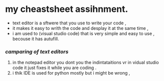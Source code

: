 # my cheastsheet assihnment.

- text editor is a sftwere that you use to write your code ,
- it makes it easy to writh the code and desplay it at the same time ,
- i am used to (visual studio code) that is very simple and easy to use , becouse it has autufill.
 
 
 
 ### *camparing of text editors*
 
 1. in the notepad editor you dont you the indintataitions vr in vidual studio code it just fixes it while you are coding .
 2. i thik IDE is used for python mostly but i might be wrong ,
 
